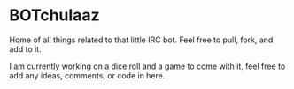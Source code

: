 BOTchulaaz
==========

Home of all things related to that little IRC bot. Feel free to pull, fork, and add to it. 

I am currently working on a dice roll and a game to come with it, feel free to add any ideas,
comments, or code in here. 
